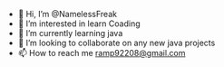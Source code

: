 - 👋 Hi, I’m @NamelessFreak
- 👀 I’m interested in learn Coading
- 🌱 I’m currently learning java
- 💞️ I’m looking to collaborate on any new java projects
- 📫 How to reach me ramp92208@gmail.com

<!---
NamelessFreak/NamelessFreak is a ✨ special ✨ repository because its `README.md` (this file) appears on your GitHub profile.
You can click the Preview link to take a look at your changes.
--->
